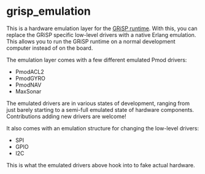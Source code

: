 # grisp_emulation

This is a hardware emulation layer for the
[GRiSP runtime](https://github.com/grisp/grisp). With this, you can replace the
GRiSP specific low-level drivers with a native Erlang emulation. This allows you
to run the GRiSP runtime on a normal development computer instead of on the
board.

The emulation layer comes with a few different emulated Pmod drivers:

* PmodACL2
* PmodGYRO
* PmodNAV
* MaxSonar

The emulated drivers are in various states of development, ranging from just
barely starting to a semi-full emulated state of hardware components.
Contributions adding new drivers are welcome!

It also comes with an emulation structure for changing the low-level drivers:

* SPI
* GPIO
* I2C

This is what the emulated drivers above hook into to fake actual hardware.
